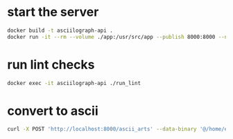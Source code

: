 # start the server
```bash
docker build -t asciilograph-api .
docker run -it --rm --volume ./app:/usr/src/app --publish 8000:8000 --name asciilograph-api asciilograph-api
```

# run lint checks
```bash
docker exec -it asciilograph-api ./run_lint
```

# convert to ascii
```bash
curl -X POST 'http://localhost:8000/ascii_arts' --data-binary '@/home/eugenesqr/Downloads/test.jpg'
```
